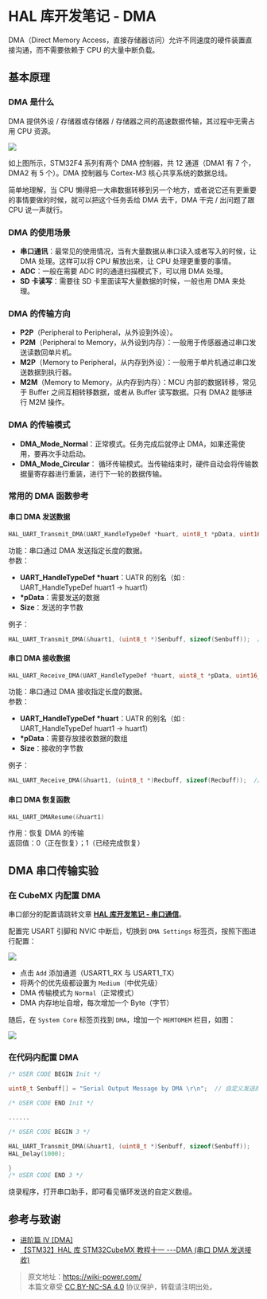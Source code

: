 # HAL 库开发笔记 - DMA

DMA（Direct Memory Access，直接存储器访问）允许不同速度的硬件装置直接沟通，而不需要依赖于 CPU 的大量中断负载。

## 基本原理

### DMA 是什么

DMA 提供外设 / 存储器或存储器 / 存储器之间的高速数据传输，其过程中无需占用 CPU 资源。

![](https://wiki-media-1253965369.cos.ap-guangzhou.myqcloud.com/img/20210404153423.png)

如上图所示，STM32F4 系列有两个 DMA 控制器，共 12 通道（DMA1 有 7 个，DMA2 有 5 个）。DMA 控制器与 Cortex-M3 核心共享系统的数据总线。

简单地理解，当 CPU 懒得把一大串数据转移到另一个地方，或者说它还有更重要的事情要做的时候，就可以把这个任务丢给 DMA 去干，DMA 干完 / 出问题了跟 CPU 说一声就行。

### DMA 的使用场景

- **串口通讯**：最常见的使用情况，当有大量数据从串口读入或者写入的时候，让 DMA 处理。这样可以将 CPU 解放出来，让 CPU 处理更重要的事情。
- **ADC**：一般在需要 ADC 时的通道扫描模式下，可以用 DMA 处理。
- **SD 卡读写**：需要往 SD 卡里面读写大量数据的时候，一般也用 DMA 来处理。

### DMA 的传输方向

- **P2P**（Peripheral to Peripheral，从外设到外设）。
- **P2M**（Peripheral to Memory，从外设到内存）：一般用于传感器通过串口发送读数回单片机。
- **M2P**（Memory to Peripheral，从内存到外设）：一般用于单片机通过串口发送数据到执行器。
- **M2M**（Memory to Memory，从内存到内存）：MCU 内部的数据转移，常见于 Buffer 之间互相转移数据，或者从 Buffer 读写数据。只有 DMA2 能够进行 M2M 操作。

### DMA 的传输模式

- **DMA_Mode_Normal**：正常模式。任务完成后就停止 DMA，如果还需使用，要再次手动启动。
- **DMA_Mode_Circular**： 循环传输模式。当传输结束时，硬件自动会将传输数据量寄存器进行重装，进行下一轮的数据传输。

### 常用的 DMA 函数参考

#### 串口 DMA 发送数据

```c
HAL_UART_Transmit_DMA(UART_HandleTypeDef *huart, uint8_t *pData, uint16_t Size)
```

功能：串口通过 DMA 发送指定长度的数据。  
参数：

- **UART_HandleTypeDef \*huart**：UATR 的别名（如 : UART_HandleTypeDef huart1 -> huart1）
- **\*pData**：需要发送的数据
- **Size**：发送的字节数

例子：

```c
HAL_UART_Transmit_DMA(&huart1, (uint8_t *)Senbuff, sizeof(Senbuff));  //串口发送 Senbuff 数组
```

#### 串口 DMA 接收数据

```c
HAL_UART_Receive_DMA(UART_HandleTypeDef *huart, uint8_t *pData, uint16_t Size)
```

功能：串口通过 DMA 接收指定长度的数据。  
参数：

- **UART_HandleTypeDef \*huart**：UATR 的别名（如 : UART_HandleTypeDef huart1 -> huart1）
- **\*pData**：需要存放接收数据的数组
- **Size**：接收的字节数

例子：

```c
HAL_UART_Receive_DMA(&huart1, (uint8_t *)Recbuff, sizeof(Recbuff));  //串口接收，存放到 Recbuff 数组
```

#### 串口 DMA 恢复函数

```c
HAL_UART_DMAResume(&huart1)
```

作用：恢复 DMA 的传输  
返回值：0（正在恢复）；1（已经完成恢复）

## DMA 串口传输实验

### 在 CubeMX 内配置 DMA

串口部分的配置请跳转文章 [**HAL 库开发笔记 - 串口通信**](https://wiki-power.com/HAL%E5%BA%93%E5%BC%80%E5%8F%91%E7%AC%94%E8%AE%B0-%E4%B8%B2%E5%8F%A3%E9%80%9A%E4%BF%A1)。

配置完 USART 引脚和 NVIC 中断后，切换到 `DMA Settings` 标签页，按照下图进行配置：

![](https://wiki-media-1253965369.cos.ap-guangzhou.myqcloud.com/img/20210404165541.png)

- 点击 `Add` 添加通道（USART1_RX 与 USART1_TX）
- 将两个的优先级都设置为 `Medium`（中优先级）
- DMA 传输模式为 `Normal`（正常模式）
- DMA 内存地址自增，每次增加一个 Byte（字节）

随后，在 `System Core` 标签页找到 `DMA`，增加一个 `MEMTOMEM` 栏目，如图：

![](https://wiki-media-1253965369.cos.ap-guangzhou.myqcloud.com/img/20210404170002.png)

### 在代码内配置 DMA

```c title="main.c"
/* USER CODE BEGIN Init */

uint8_t Senbuff[] = "Serial Output Message by DMA \r\n";  // 自定义发送的字符串

/* USER CODE END Init */

......

/* USER CODE BEGIN 3 */

HAL_UART_Transmit_DMA(&huart1, (uint8_t *)Senbuff, sizeof(Senbuff));
HAL_Delay(1000);

}
/* USER CODE END 3 */
```

烧录程序，打开串口助手，即可看见循环发送的自定义数组。

## 参考与致谢

- [进阶篇 IV [DMA]](https://alchemicronin.github.io/posts/90d72de/#4-0-%E7%BB%83%E4%B9%A0%E9%A1%B9%E7%9B%AE)
- [【STM32】HAL 库 STM32CubeMX 教程十一 ---DMA (串口 DMA 发送接收)](https://blog.csdn.net/as480133937/article/details/104827639)

> 原文地址：<https://wiki-power.com/>  
> 本篇文章受 [CC BY-NC-SA 4.0](https://creativecommons.org/licenses/by/4.0/deed.zh) 协议保护，转载请注明出处。
